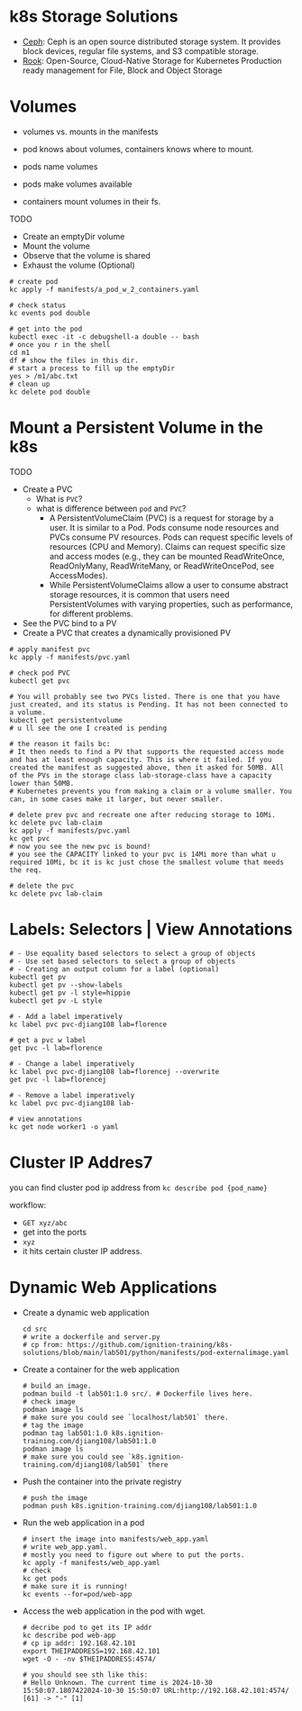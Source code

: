 # k8s Storage Solutions
- [Ceph](https://ceph.io/en/): Ceph is an open source distributed storage system. It provides block devices, regular file systems, and S3 compatible storage.
- [Rook](https://rook.io/): Open-Source,
Cloud-Native Storage for Kubernetes
Production ready management for File, Block and Object Storage


# Volumes

- volumes vs. mounts in the manifests

- pod knows about volumes, containers knows where to mount.

- pods name volumes
- pods make volumes available
- containers mount volumes in their fs.

TODO
- Create an emptyDir volume
- Mount the volume
- Observe that the volume is shared
- Exhaust the volume (Optional)

```
# create pod
kc apply -f manifests/a_pod_w_2_containers.yaml

# check status
kc events pod double

# get into the pod
kubectl exec -it -c debugshell-a double -- bash
# once you r in the shell
cd m1
df # show the files in this dir.
# start a process to fill up the emptyDir
yes > /m1/abc.txt
# clean up
kc delete pod double
```

# Mount a Persistent Volume in the k8s
TODO
- Create a PVC
    - What is `PVC`?
    - what is difference between `pod` and `PVC`?
        - A PersistentVolumeClaim (PVC) is a request for storage by a user. It is similar to a Pod. Pods consume node resources and PVCs consume PV resources. Pods can request specific levels of resources (CPU and Memory). Claims can request specific size and access modes (e.g., they can be mounted ReadWriteOnce, ReadOnlyMany, ReadWriteMany, or ReadWriteOncePod, see AccessModes).
        - While PersistentVolumeClaims allow a user to consume abstract storage resources, it is common that users need PersistentVolumes with varying properties, such as performance, for different problems. 
- See the PVC bind to a PV
- Create a PVC that creates a dynamically provisioned PV

```
# apply manifest pvc
kc apply -f manifests/pvc.yaml

# check pod PVC
kubectl get pvc

# You will probably see two PVCs listed. There is one that you have just created, and its status is Pending. It has not been connected to a volume.
kubectl get persistentvolume
# u ll see the one I created is pending

# the reason it fails bc:
# It then needs to find a PV that supports the requested access mode and has at least enough capacity. This is where it failed. If you created the manifest as suggested above, then it asked for 50MB. All of the PVs in the storage class lab-storage-class have a capacity lower than 50MB.
# Kubernetes prevents you from making a claim or a volume smaller. You can, in some cases make it larger, but never smaller.

# delete prev pvc and recreate one after reducing storage to 10Mi.
kc delete pvc lab-claim
kc apply -f manifests/pvc.yaml
kc get pvc
# now you see the new pvc is bound!
# you see the CAPACITY linked to your pvc is 14Mi more than what u required 10Mi, bc it is kc just chose the smallest volume that meeds the req.

# delete the pvc
kc delete pvc lab-claim
```

# Labels: Selectors | View Annotations
```
# - Use equality based selectors to select a group of objects
# - Use set based selectors to select a group of objects
# - Creating an output column for a label (optional)
kubectl get pv
kubectl get pv --show-labels
kubectl get pv -l style=hippie
kubectl get pv -L style

# - Add a label imperatively
kc label pvc pvc-djiang108 lab=florence

# get a pvc w label
get pvc -l lab=florence

# - Change a label imperatively
kc label pvc pvc-djiang108 lab=florencej --overwrite
get pvc -l lab=florencej

# - Remove a label imperatively
kc label pvc pvc-djiang108 lab-

# view annotations
kc get node worker1 -o yaml
```

# Cluster IP Addres7
you can find cluster  pod ip address from `kc describe pod {pod_name}`

workflow:
- `GET xyz/abc`
- get into the ports
- `xyz`
- it hits certain cluster IP address.

# Dynamic Web Applications

- Create a dynamic web application

    ```
    cd src
    # write a dockerfile and server.py
    # cp from: https://github.com/ignition-training/k8s-solutions/blob/main/lab501/python/manifests/pod-externalimage.yaml
    ```

- Create a container for the web application
    ```
    # build an image.
    podman build -t lab501:1.0 src/. # Dockerfile lives here.
    # check image 
    podman image ls
    # make sure you could see `localhost/lab501` there.
    # tag the image
    podman tag lab501:1.0 k8s.ignition-training.com/djiang108/lab501:1.0
    podman image ls
    # make sure you could see `k8s.ignition-training.com/djiang108/lab501` there
    ```
- Push the container into the private registry
    ```
    # push the image
    podman push k8s.ignition-training.com/djiang108/lab501:1.0
    ```
- Run the web application in a pod
    ```
    # insert the image into manifests/web_app.yaml
    # write web_app.yaml.
    # mostly you need to figure out where to put the ports.
    kc apply -f manifests/web_app.yaml
    # check
    kc get pods
    # make sure it is running!
    kc events --for=pod/web-app
    ```
- Access the web application in the pod with wget.
    ```
    # decribe pod to get its IP addr
    kc describe pod web-app
    # cp ip addr: 192.168.42.101
    export THEIPADDRESS=192.168.42.101
    wget -O - -nv $THEIPADDRESS:4574/

    # you should see sth like this:
    # Hello Unknown. The current time is 2024-10-30 15:50:07.1807422024-10-30 15:50:07 URL:http://192.168.42.101:4574/ [61] -> "-" [1]
    ```